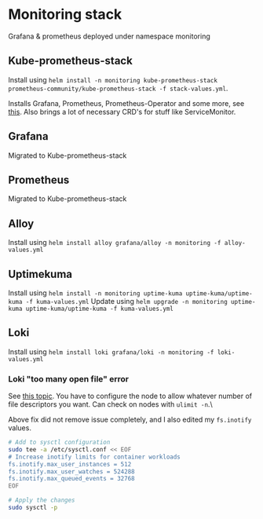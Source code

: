 # Monitoring stack

Grafana & prometheus deployed under namespace monitoring

## Kube-prometheus-stack

Install using `helm install -n monitoring kube-prometheus-stack prometheus-community/kube-prometheus-stack -f stack-values.yml`.

Installs Grafana, Prometheus, Prometheus-Operator and some more, see [this](https://github.com/prometheus-community/helm-charts/tree/main/charts/kube-prometheus-stack). Also brings a lot of necessary CRD's for stuff like ServiceMonitor.

## Grafana

Migrated to Kube-prometheus-stack

## Prometheus

Migrated to Kube-prometheus-stack

## Alloy

Install using `helm install alloy grafana/alloy -n monitoring -f alloy-values.yml`

## Uptimekuma

Install using `helm install -n monitoring uptime-kuma uptime-kuma/uptime-kuma -f kuma-values.yml`
Update using `helm upgrade -n monitoring uptime-kuma uptime-kuma/uptime-kuma -f kuma-values.yml`

## Loki

Install using `helm install loki grafana/loki -n monitoring -f loki-values.yml`

### Loki "too many open file" error

See [this topic](https://askubuntu.com/questions/162229/how-do-i-increase-the-open-files-limit-for-a-non-root-user/162230#162230). You have to configure the node to allow whatever number of file descriptors you want. Can check on nodes with `ulimit -n`.\

Above fix did not remove issue completely, and I also edited my `fs.inotify` values.

```bash
# Add to sysctl configuration
sudo tee -a /etc/sysctl.conf << EOF
# Increase inotify limits for container workloads
fs.inotify.max_user_instances = 512
fs.inotify.max_user_watches = 524288
fs.inotify.max_queued_events = 32768
EOF

# Apply the changes
sudo sysctl -p
```
